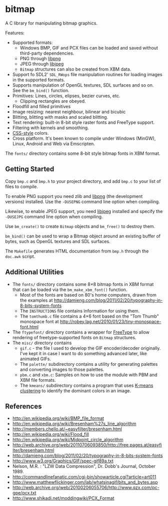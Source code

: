 # bitmap

A C library for manipulating bitmap graphics.

Features:
* Supported formats:
  * Windows BMP, GIF and PCX files can be loaded and saved without third-party
    dependencies.
  * PNG through [libpng](http://www.libpng.org)
  * JPEG through [libjpeg](http://www.ijg.org/)
  * `Bitmap` structures can also be created from XBM data.
* Support fo SDL2' `SDL_RWops` file manipulation routines for loading images in
  the supported formats.
* Supports manipulation of OpenGL textures, SDL surfaces and so on. See the
  `bm_bind()` function.
* Primitives: Lines, circles, elipses, bezier curves, etc.
  * Clipping rectangles are obeyed.
* Floodfill and filled primitives
* Image resizing: nearest neighbour, bilinear and bicubic
* Blitting, blitting with masks and scaled blitting.
* Text rendering: built-in 8-bit style raster fonts and FreeType support.
* Filtering with kernels and smoothing.
* [CSS-style](http://en.wikipedia.org/wiki/Web_colors) colors.
* Cross platform. It's been known to compile under Windows (MinGW), Linux,
  Android and Web via Emscripten.

The `fonts/` directory contains some 8-bit style bitmap fonts in XBM format.

## Getting Started

Copy `bmp.c` and `bmp.h` to your project directory, and add `bmp.c` to your
list of files to compile.

To enable PNG support you need zlib and [libpng](http://www.libpng.org) (the
development versions) installed. Use the `-DUSEPNG` command line option when
compiling.

Likewise, to enable JPEG support, you need [libjpeg](http://www.ijg.org/)
installed and specify the `-DUSEJPG` command line option when compiling.

Use `bm_create()` to create `Bitmap` objects and `bm_free()` to destroy them.

`bm_bind()` can be used to wrap a Bitmap object around an existing buffer of
bytes, such as OpenGL textures and SDL surfaces.

The `Makefile` generates HTML documentation from `bmp.h` through the `doc.awk`
script.

## Additional Utilities

* The `fonts/` directory contains some 8&times;8 bitmap fonts in XBM format
  that can be loaded via the `bm_make_xbm_font()` function.
  * Most of the fonts are based on 80's home computers, drawn from the examples
  at http://damieng.com/blog/2011/02/20/typography-in-8-bits-system-fonts
  * The `INSTRUCTIONS` file contains information for using them.
  * The `tomthumb.c` file contains a 4&times;6 font based on the "Tom Thumb"
    monospace font at http://robey.lag.net/2010/01/23/tiny-monospace-font.html
* The `ftypefont/` directory contains a wrapper for
  [FreeType](http://www.freetype.org/) to allow rendering of freetype-supported
  fonts on `Bitmap` structures.
* The `misc/` directory contains
  * `gif.c` - the file I used to develop the GIF encoder/decoder originally.
    I've kept it in case I want to do something advanced later, like animated
    GIFs.
  * The `palette/` subdirectory contains a utility for generating palettes and
    converting images to those palettes.
  * `pbm.c` and `xbm.c`: Samples on how to use the module with PBM and XBM file
    formats.
  * The `kmeans/` subdirectory contains a program that uses
    [K-means clustering](https://en.wikipedia.org/wiki/K-means_clustering)
    to identify the dominant colors in an image.

## References

- <http://en.wikipedia.org/wiki/BMP_file_format>
- <http://en.wikipedia.org/wiki/Bresenham%27s_line_algorithm>
- <http://members.chello.at/~easyfilter/bresenham.html>
- <http://en.wikipedia.org/wiki/Flood_fill>
- <http://en.wikipedia.org/wiki/Midpoint_circle_algorithm>
- <http://web.archive.org/web/20110706093850/http://free.pages.at/easyfilter/bresenham.html>
- <http://damieng.com/blog/2011/02/20/typography-in-8-bits-system-fonts>
- <http://www.w3.org/Graphics/GIF/spec-gif89a.txt>
- Nelson, M.R. : "LZW Data Compression", Dr. Dobb's Journal, October 1989.
- <http://commandlinefanatic.com/cgi-bin/showarticle.cgi?article=art011>
- <http://www.matthewflickinger.com/lab/whatsinagif/bits_and_bytes.asp>
- <http://web.archive.org/web/20100206055706/http://www.qzx.com/pc-gpe/pcx.txt>
- <http://www.shikadi.net/moddingwiki/PCX_Format>

